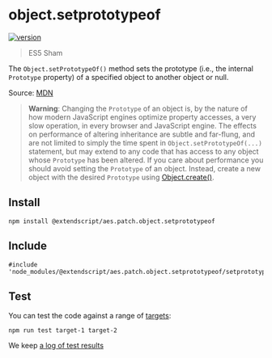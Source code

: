 # object.setprototypeof

[![version](https://img.shields.io/npm/v/@extendscript/aes.patch.object.setprototypeof.svg)](https://www.npmjs.org/package/@extendscript/aes.patch.object.setprototypeof.trim)

> ES5 Sham

The `Object.setPrototypeOf()` method sets the prototype (i.e., the internal `Prototype` property) of a specified object to another object or null.

Source: [MDN](https://developer.mozilla.org/en-US/docs/Web/JavaScript/Reference/Global_Objects/Object/setPrototypeOf)

> __Warning__: Changing the `Prototype` of an object is, by the nature of how modern JavaScript engines optimize property accesses, a very slow operation, in every browser and JavaScript engine. The effects on performance of altering inheritance are subtle and far-flung, and are not limited to simply the time spent in `Object.setPrototypeOf(...)` statement, but may extend to any code that has access to any object whose `Prototype` has been altered. If you care about performance you should avoid setting the `Prototype` of an object. Instead, create a new object with the desired `Prototype` using [Object.create()](../object.create).

## Install

    npm install @extendscript/aes.patch.object.setprototypeof

## Include

    #include 'node_modules/@extendscript/aes.patch.object.setprototypeof/setprototypeof.js'

## Test

You can test the code against a range of [targets](https://github.com/nbqx/fakestk/blob/master/resources/versions.json):

    npm run test target-1 target-2

We keep [a log of test results](./test/results_log.md)
